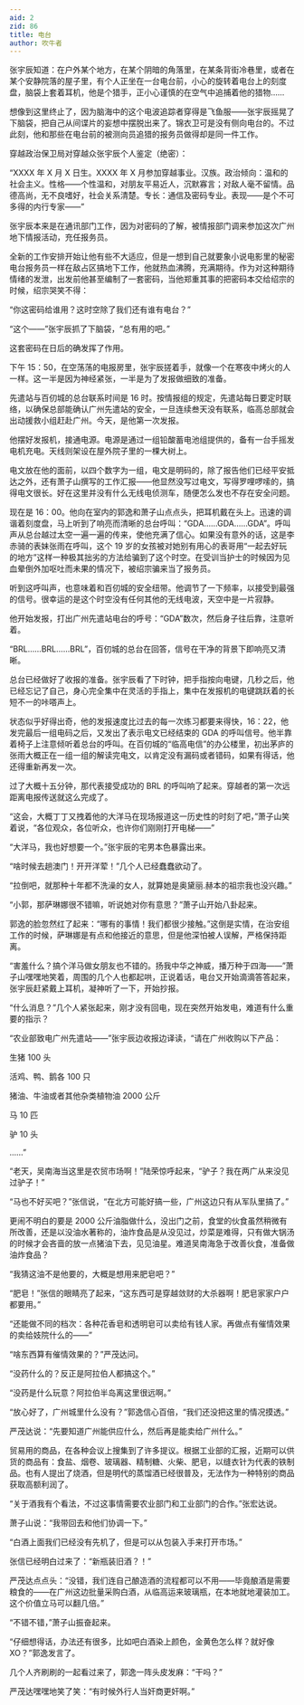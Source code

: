```yaml
---
aid: 2
zid: 86
title: 电台
author: 吹牛者
---
```


张宇辰知道：在户外某个地方，在某个阴暗的角落里，在某条背街冷巷里，或者在某个安静院落的屋子里，有个人正坐在一台电台前，小心的旋转着电台上的刻度盘，脑袋上套着耳机，他是个猎手，正小心谨慎的在空气中追捕着他的猎物……

想像到这里终止了，因为脑海中的这个电波追踪者穿得是飞鱼服——张宇辰摇晃了下脑袋，把自己从间谍片的妄想中摆脱出来了。锦衣卫可是没有侧向电台的。不过此刻，他和那些在电台前的被测向员追猎的报务员做得却是同一件工作。

穿越政治保卫局对穿越众张宇辰个人鉴定（绝密）：

“XXXX 年 X 月 X 日生。XXXX 年 X 月参加穿越事业。汉族。政治倾向：温和的社会主义。性格——个性温和，对朋友平易近人，沉默寡言；对敌人毫不留情。品德高尚，无不良嗜好，社会关系清楚。专长：通信及密码专业。表现——是个不可多得的内行专家——”

张宇辰本来是在通讯部门工作，因为对密码的了解，被情报部门调来参加这次广州地下情报活动，充任报务员。

全新的工作安排开始让他有些不大适应，但是一想到自己就要象小说电影里的秘密电台报务员一样在敌占区搞地下工作，他就热血沸腾，充满期待。作为对这种期待情绪的发泄，出发前他甚至编制了一套密码，当他郑重其事的把密码本交给绍宗的时候，绍宗哭笑不得：

“你这密码给谁用？这时空除了我们还有谁有电台？”

“这个——”张宇辰抓了下脑袋，“总有用的吧。”

这套密码在日后的确发挥了作用。

下午 15：50，在空荡荡的电报房里，张宇辰搓着手，就像一个在寒夜中烤火的人一样。这一半是因为神经紧张，一半是为了发报做细致的准备。

先遣站与百仞城的总台联系时间是 16 时。按情报组的规定，先遣站每日要定时联络，以确保总部能确认广州先遣站的安全，一旦连续叁天没有联系，临高总部就会出动援救小组赶赴广州。今天，是他第一次发报。

他摆好发报机，接通电源。电源是通过一组铅酸蓄电池组提供的，备有一台手摇发电机充电。天线则架设在屋外院子里的一棵大树上。

电文放在他的面前，以四个数字为一组，电文是明码的，除了报告他们已经平安抵达之外，还有萧子山撰写的工作汇报——他显然没写过电文，写得罗哩啰嗦的，搞得电文很长。好在这里并没有什么无线电侦测车，随便怎么发也不存在安全问题。

现在是 16：00。他向在室内的郭逸和萧子山点点头，把耳机戴在头上。迅速的调谐着刻度盘，马上听到了响亮而清晰的总台呼叫：“GDA……GDA……GDA”。呼叫声从总台越过太空一遍一遍的传来，使他充满了信心。如果没有意外的话，这是李赤骑的表妹张雨在呼叫，这个 19 岁的女孩被对她别有用心的表哥用“一起去好玩的地方”这样一种极其拙劣的方法给骗到了这个时空。在受训当护士的时候因为见血晕倒外加呕吐而未果的情况下，被绍宗骗来当了报务员。

听到这呼叫声，也意味着和百仞城的安全纽带。他调节了一下频率，以接受到最强的信号。很幸运的是这个时空没有任何其他的无线电波，天空中是一片寂静。

他开始发报，打出广州先遣站电台的呼号：“GDA”数次，然后身子往后靠，注意听着。

“BRL……BRL……BRL”，百仞城的总台在回答，信号在干净的背景下即响亮又清晰。

总台已经做好了收报的准备。张宇辰看了下时钟，把手指按向电键，几秒之后，他已经忘记了自己，身心完全集中在灵活的手指上，集中在发报机的电键跳跃着的长短不一的咔嗒声上。

状态似乎好得出奇，他的发报速度比过去的每一次练习都要来得快，16：22，他发完最后一组电码之后，又发出了表示电文已经结束的 GDA 的呼叫信号。他半靠着椅子上注意倾听着总台的呼叫。在百仞城的“临高电信”的办公楼里，初出茅庐的张雨大概正在一组一组的解读完电文，以肯定没有漏码或者错码，如果有得话，他还得重新再发一次。

过了大概十五分钟，那代表接受成功的 BRL 的呼叫响了起来。穿越者的第一次远距离电报传送就这么完成了。

“这会，大概丁丁又拽着他的大洋马在现场报道这一历史性的时刻了吧，”萧子山笑着说，“各位观众，各位听众，也许你们刚刚打开电梯——”

“大洋马，我也好想要一个。”张宇辰的宅男本色暴露出来。

“啥时候去趟澳门！开开洋荤！”几个人已经蠢蠢欲动了。

“拉倒吧，就那种十年都不洗澡的女人，就算她是奥黛丽.赫本的祖宗我也没兴趣。”

“小郭，那萨琳娜很不错嘛，听说她对你有意思？”萧子山开始八卦起来。

郭逸的脸忽然红了起来：“哪有的事情！我们都很少接触。”这倒是实情，在治安组工作的时候，萨琳娜是有点和他接近的意思，但是他深怕被人误解，严格保持距离。

“害羞什么？搞个洋马做女朋友也不错的。扬我中华之神威，播万种于四海——”萧子山嘿嘿地笑着，周围的几个人也都起哄，正说着话，电台又开始滴滴答答起来，张宇辰赶紧戴上耳机，凝神听了一下，开始抄报。

“什么消息？”几个人紧张起来，刚才没有回电，现在突然开始发电，难道有什么重要的指示？

“农业部致电广州先遣站——”张宇辰边收报边译读，“请在广州收购以下产品：

生猪 100 头

活鸡、鸭、鹅各 100 只

猪油、牛油或者其他杂类植物油 2000 公斤

马 10 匹

驴 10 头

……”

“老天，吴南海当这里是农贸市场啊！”陆荣惊呼起来，“驴子？我在两广从来没见过驴子！”

“马也不好买吧？”张信说，“在北方可能好搞一些，广州这边只有从军队里搞了。”

更闹不明白的要是 2000 公斤油脂做什么，没出门之前，食堂的伙食虽然稍微有所改善，还是以没油水著称的，油炸食品是从没见过，炒菜是难得，只有做大锅汤的时候才会吝啬的放一点猪油下去，见见油星。难道吴南海急于改善伙食，准备做油炸食品？

“我猜这油不是他要的，大概是想用来肥皂吧？”

“肥皂！”张信的眼睛亮了起来，“这东西可是穿越敛财的大杀器啊！肥皂家家户户都要用。”

“还能做不同的档次：各种花香皂和透明皂可以卖给有钱人家。再做点有催情效果的卖给妓院什么的——”

“啥东西算有催情效果的？”严茂达问。

“没药什么的？反正是阿拉伯人都搞这个。”

“没药是什么玩意？阿拉伯半岛离这里很远啊。”

“放心好了，广州城里什么没有？”郭逸信心百倍，“我们还没把这里的情况摸透。”

严茂达说：“先要知道广州能供应什么，然后再是能卖给广州什么。”

贸易用的商品，在各种会议上搜集到了许多提议。根据工业部的汇报，近期可以供货的商品有：食盐、烟卷、玻璃器、精制糖、火柴、肥皂，以缝衣针为代表的铁制品。也有人提出了烧酒，但是明代的蒸馏酒已经很普及，无法作为一种特别的商品获取高额利润了。

“关于酒我有个看法，不过这事情需要农业部门和工业部门的合作。”张宏达说。

萧子山说：“我带回去和他们协调一下。”

“白酒上面我们已经没有先机了，但是可以从包装入手来打开市场。”

张信已经明白过来了：“新瓶装旧酒？！”

严茂达点点头：“没错，我们连自己酿造酒的流程都可以不用——毕竟酿酒是需要粮食的——在广州这边批量采购白酒，从临高运来玻璃瓶，在本地就地灌装加工。这个价值立马可以翻几倍。”

“不错不错，”萧子山振奋起来。

“仔细想得话，办法还有很多，比如吧白酒染上颜色，金黄色怎么样？就好像 XO？”郭逸发言了。

几个人齐刷刷的一起看过来了，郭逸一阵头皮发麻：“干吗？”

严茂达嘿嘿地笑了笑：“有时候外行人当奸商更奸啊。”
